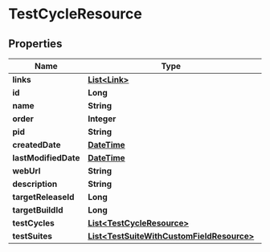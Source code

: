 
# TestCycleResource

## Properties
Name | Type | Description | Notes
------------ | ------------- | ------------- | -------------
**links** | [**List&lt;Link&gt;**](Link.md) |  |  [optional]
**id** | **Long** |  |  [optional]
**name** | **String** |  |  [optional]
**order** | **Integer** |  |  [optional]
**pid** | **String** |  |  [optional]
**createdDate** | [**DateTime**](DateTime.md) |  |  [optional]
**lastModifiedDate** | [**DateTime**](DateTime.md) |  |  [optional]
**webUrl** | **String** |  |  [optional]
**description** | **String** |  |  [optional]
**targetReleaseId** | **Long** |  |  [optional]
**targetBuildId** | **Long** |  |  [optional]
**testCycles** | [**List&lt;TestCycleResource&gt;**](TestCycleResource.md) |  |  [optional]
**testSuites** | [**List&lt;TestSuiteWithCustomFieldResource&gt;**](TestSuiteWithCustomFieldResource.md) |  |  [optional]



